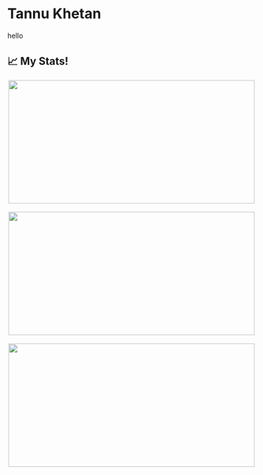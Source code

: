 <h1>Tannu Khetan</h1>
hello


## 📈 My Stats!

 <div align=center>
  <img src= "https://github-readme-stats.vercel.app/api?username=Tannu0602&theme=radical&show_icons=true&count_private=true&size=small" width=500px height=250px >
  &nbsp;
  <img src="https://github-readme-stats.vercel.app/api/top-langs/?username=Tannu0602&layout=compact&langs_count=10&theme=radical" width=500px height=250px>
  &nbsp;
  <img src="https://github-readme-streak-stats.herokuapp.com/?user=Tannu0602&theme=radical" width=500px height=250px>
</div>

